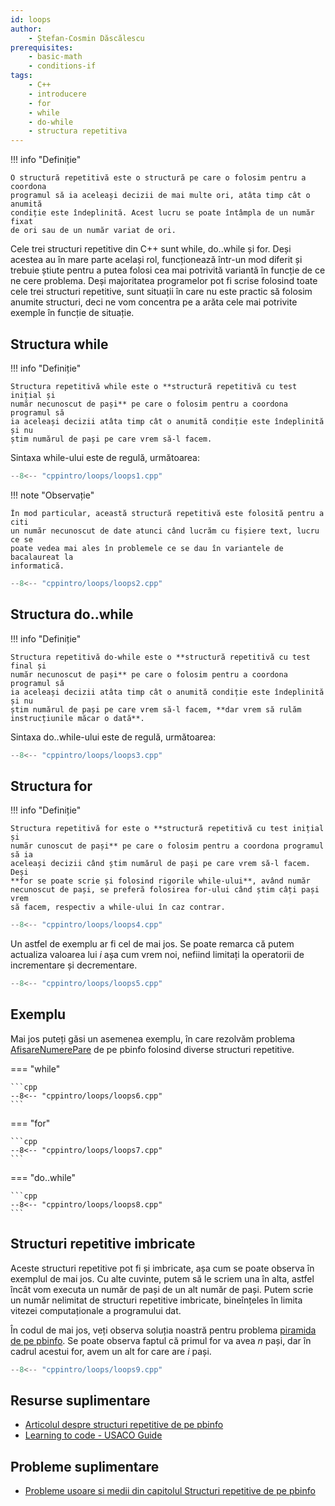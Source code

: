 ```yaml
---
id: loops
author:
    - Ștefan-Cosmin Dăscălescu
prerequisites:
    - basic-math
    - conditions-if
tags:
    - C++
    - introducere
    - for
    - while
    - do-while
    - structura repetitiva
---
```


!!! info "Definiție"

    O structură repetitivă este o structură pe care o folosim pentru a coordona
    programul să ia aceleași decizii de mai multe ori, atâta timp cât o anumită
    condiție este îndeplinită. Acest lucru se poate întâmpla de un număr fixat
    de ori sau de un număr variat de ori.

Cele trei structuri repetitive din C++ sunt while, do..while și for. Deși
acestea au în mare parte același rol, funcționează într-un mod diferit și
trebuie știute pentru a putea folosi cea mai potrivită variantă în funcție de ce
ne cere problema. Deși majoritatea programelor pot fi scrise folosind toate cele
trei structuri repetitive, sunt situații în care nu este practic să folosim
anumite structuri, deci ne vom concentra pe a arăta cele mai potrivite exemple
în funcție de situație.

## Structura while

!!! info "Definiție"

    Structura repetitivă while este o **structură repetitivă cu test inițial și
    număr necunoscut de pași** pe care o folosim pentru a coordona programul să
    ia aceleași decizii atâta timp cât o anumită condiție este îndeplinită și nu
    știm numărul de pași pe care vrem să-l facem.

Sintaxa while-ului este de regulă, următoarea:

```cpp
--8<-- "cppintro/loops/loops1.cpp"
```

!!! note "Observație"

    În mod particular, această structură repetitivă este folosită pentru a citi
    un număr necunoscut de date atunci când lucrăm cu fișiere text, lucru ce se
    poate vedea mai ales în problemele ce se dau în variantele de bacalaureat la
    informatică.

```cpp
--8<-- "cppintro/loops/loops2.cpp"
```

## Structura do..while

!!! info "Definiție"

    Structura repetitivă do-while este o **structură repetitivă cu test final și
    număr necunoscut de pași** pe care o folosim pentru a coordona programul să
    ia aceleași decizii atâta timp cât o anumită condiție este îndeplinită și nu
    știm numărul de pași pe care vrem să-l facem, **dar vrem să rulăm
    instrucțiunile măcar o dată**.

Sintaxa do..while-ului este de regulă, următoarea:

```cpp
--8<-- "cppintro/loops/loops3.cpp"
```

## Structura for

!!! info "Definiție"

    Structura repetitivă for este o **structură repetitivă cu test inițial și
    număr cunoscut de pași** pe care o folosim pentru a coordona programul să ia
    aceleași decizii când știm numărul de pași pe care vrem să-l facem. Deși
    **for se poate scrie și folosind rigorile while-ului**, având număr
    necunoscut de pași, se preferă folosirea for-ului când știm câți pași vrem
    să facem, respectiv a while-ului în caz contrar.

```cpp
--8<-- "cppintro/loops/loops4.cpp"
```

Un astfel de exemplu ar fi cel de mai jos. Se poate remarca că putem actualiza
valoarea lui $i$ așa cum vrem noi, nefiind limitați la operatorii de
incrementare și decrementare.

```cpp
--8<-- "cppintro/loops/loops5.cpp"
```

## Exemplu

Mai jos puteți găsi un asemenea exemplu, în care rezolvăm problema
[AfisareNumerePare](https://www.pbinfo.ro/probleme/330/afisarenumerepare) de pe
pbinfo folosind diverse structuri repetitive.

=== "while"

    ```cpp
    --8<-- "cppintro/loops/loops6.cpp"
    ```

=== "for"

    ```cpp
    --8<-- "cppintro/loops/loops7.cpp"
    ```

=== "do..while"

    ```cpp
    --8<-- "cppintro/loops/loops8.cpp"
    ```

## Structuri repetitive imbricate

Aceste structuri repetitive pot fi și imbricate, așa cum se poate observa în
exemplul de mai jos. Cu alte cuvinte, putem să le scriem una în alta, astfel
încât vom executa un număr de pași de un alt număr de pași. Putem scrie un număr
nelimitat de structuri repetitive imbricate, bineînțeles în limita vitezei
computaționale a programului dat.

În codul de mai jos, veți observa soluția noastră pentru problema [piramida de
pe pbinfo](https://www.pbinfo.ro/probleme/351/piramida). Se poate observa faptul
că primul for va avea $n$ pași, dar în cadrul acestui for, avem un alt for care
are $i$ pași.

```cpp
--8<-- "cppintro/loops/loops9.cpp"
```

## Resurse suplimentare

- [Articolul despre structuri repetitive de pe
  pbinfo](https://www.pbinfo.ro/articole/71/structuri-repetitive)
- [Learning to code - USACO
  Guide](https://usaco.guide/general/resources-learning-to-code?lang=cpp)

## Probleme suplimentare

- [Probleme usoare si medii din capitolul Structuri repetitive de pe
  pbinfo](https://www.pbinfo.ro/probleme/categorii/7/elemente-de-baza-ale-limbajului-structuri-repetitive)
